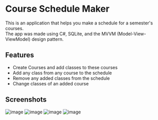 # Course Schedule Maker
This is an application that helps you make a schedule for a semester's courses. <br/>
The app was made using C#, SQLite, and the MVVM (Model-View-ViewModel) design pattern.
## Features
- Create Courses and add classes to these courses
- Add any class from any course to the schedule
- Remove any added classes from the schedule
- Change classes of an added course
## Screenshots
![image](https://github.com/user-attachments/assets/f44096f4-e382-47f1-9c32-8104c479ef0a)
![image](https://github.com/user-attachments/assets/1a4b0eb6-06e2-4635-985b-7b247a51461b)
![image](https://github.com/user-attachments/assets/6873ddd1-2f5c-47a1-b0fa-03afc6474ea3)
![image](https://github.com/user-attachments/assets/6ce5470b-29f3-487d-9c74-15095fa20557)


